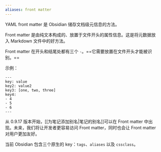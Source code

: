 ```yaml
---
aliases: front matter
---
```


YAML front matter 是 Obsidian 储存文档级元信息的方法。

Front matter 是由纯文本构成的、放置于文件开头的属性信息。这是将元数据放入 Markdown 文件中的好方法。

Front matter 在开头和结尾处都有三个 `-`。==它需要放置在文件开头才能被识别。==

示例：

```
---
key: value
key2: value2
key3: [one, two, three]
key4:
- 4
- 5
- 6
---
```

从 0.9.17 版本开始，[[为笔记添加别名|笔记的别名]]可以在 Front matter 中出现。未来，我们将让开发者更容易访问 Front matter，同时也会让 Front matter 对用户更加友好。

当前 Obsidian 包含三个原生的 key：`tags`、`aliases` 以及 `cssclass`。